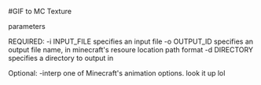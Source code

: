 #GIF to MC Texture

parameters

REQUIRED:
-i INPUT_FILE
specifies an input file
-o OUTPUT_ID
specifies an output file name, in minecraft's resoure location path format
-d DIRECTORY
specifies a directory to output in

Optional:
-interp
one of Minecraft's animation options. look it up lol
